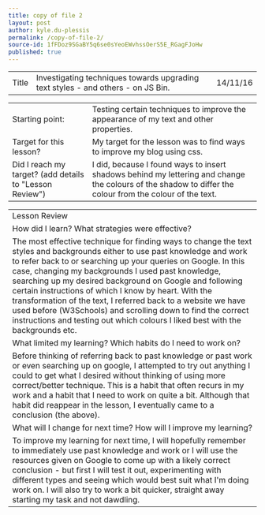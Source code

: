 ```yaml
---
title: copy of file 2
layout: post
author: kyle.du-plessis
permalink: /copy-of-file-2/
source-id: 1fFDoz9SGaBY5q6se0sYeoEWvhssOerS5E_RGagFJoHw
published: true
---
```

<table>
  <tr>
    <td>Title</td>
    <td>Investigating techniques towards upgrading text styles - and others - on JS Bin.</td>
    <td></td>
    <td>14/11/16</td>
  </tr>
</table>


<table>
  <tr>
    <td>Starting point:</td>
    <td>Testing certain techniques to improve the appearance of my text and other properties.</td>
  </tr>
  <tr>
    <td>Target for this lesson?</td>
    <td>My target for the lesson was to find ways to improve my blog using css.  </td>
  </tr>
  <tr>
    <td>Did I reach my target? 
(add details to "Lesson Review")</td>
    <td>I did, because I found ways to insert shadows behind my lettering and change the colours of the shadow to differ the colour from the colour of the text.</td>
  </tr>
</table>


<table>
  <tr>
    <td>Lesson Review</td>
  </tr>
  <tr>
    <td>How did I learn? What strategies were effective? </td>
  </tr>
  <tr>
    <td>The most effective technique for finding ways to change the text styles and backgrounds either to use past knowledge and work to refer back to or searching up your queries on Google. 
In this case, changing my backgrounds I used past knowledge, searching up my desired background on Google and following certain instructions of which I know by heart. 
With the transformation of the text, I referred back to a website we have used before (W3Schools) and scrolling down to find the correct instructions and testing out which colours I liked best with the backgrounds etc.</td>
  </tr>
  <tr>
    <td>What limited my learning? Which habits do I need to work on? </td>
  </tr>
  <tr>
    <td>Before thinking of referring back to past knowledge or past work or even searching up on google, I attempted to try out anything I could to get what I desired without thinking of using more correct/better technique. This is a habit that often recurs in my work and a habit that I need to work on quite a bit. Although that habit did reappear in the lesson, I eventually came to a conclusion (the above). </td>
  </tr>
  <tr>
    <td>What will I change for next time? How will I improve my learning?</td>
  </tr>
  <tr>
    <td>To improve my learning for next time, I will hopefully remember to immediately use past knowledge and work or I will use the resources given on Google to come up with a likely correct conclusion - but first I will test it out, experimenting with different types and seeing which would best suit what I'm doing work on. I will also try to work a bit quicker, straight away starting my task and not dawdling.</td>
  </tr>
</table>

